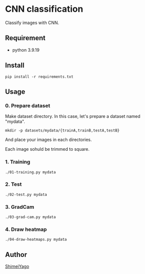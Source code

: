 # CNN classification

Classify images with CNN.

## Requirement

- python 3.9.19

## Install

`pip install -r requirements.txt`

## Usage

### 0. Prepare dataset

Make dataset directory. In this case, let's prepare a dataset named "mydata".

`mkdir -p datasets/mydata/{trainA,trainB,testA,testB}`

And place your images in each directories.

Each image sohuld be trimmed to square.

### 1. Training

`./01-training.py mydata`

### 2. Test

`./02-test.py mydata`

### 3. GradCam

`./03-grad-cam.py mydata`

### 4. Draw heatmap

`./04-draw-heatmaps.py mydata`

## Author

[ShimeiYago](https://github.com/ShimeiYago)
